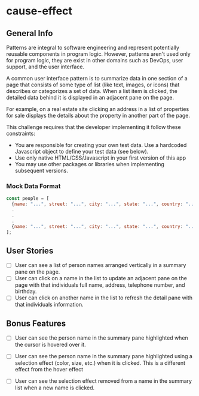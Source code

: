 # cause-effect

## General Info
Patterns are integral to software engineering and represent potentially reusable components in program logic. However, patterns aren't used only for program logic, they are exist in other domains such as DevOps, user support, and the user interface.

A common user interface pattern is to summarize data in one section of a page that consists of some type of list (like text, images, or icons) that describes or categorizes a set of data. When a list item is clicked, the detailed data behind it is displayed in an adjacent pane on the page.

For example, on a real estate site clicking an address in a list of properties for sale displays the details about the property in another part of the page.

This challenge requires that the developer implementing it follow these constraints:

* You are responsible for creating your own test data. Use a hardcoded Javascript object to define your test data (see below).
* Use only native HTML/CSS/Javascript in your first version of this app
* You may use other packages or libraries when implementing subsequent versions.

### Mock Data Format

```javascript
const people = [
  {name: "...", street: "...", city: "...", state: "...", country: "...", telephone: "...", birthday: "..."},
  .
  .
  .
  {name: "...", street: "...", city: "...", state: "...", country: "...", telephone: "...", birthday: "..."}
];
```

## User Stories

* [ ] User can see a list of person names arranged vertically in a summary pane on the page.
* [ ] User can click on a name in the list to update an adjacent pane on the page with that individuals full name, address, telephone number, and birthday.
* [ ] User can click on another name in the list to refresh the detail pane with that individuals information.

## Bonus Features

* [ ] User can see the person name in the summary pane highlighted when the cursor is hovered over it.
* [ ] User can see the person name in the summary pane highlighted using a selection effect (color, size, etc.) when it is clicked. This is a different effect from the hover effect
* [ ] User can see the selection effect removed from a name in the summary list when a new name is clicked.

